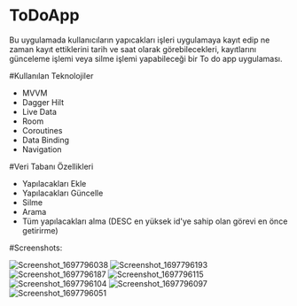 # ToDoApp
Bu uygulamada kullanıcıların yapıcakları işleri uygulamaya kayıt edip ne zaman kayıt ettiklerini tarih ve saat olarak görebilecekleri, kayıtlarını günceleme işlemi veya silme işlemi yapabileceği bir To do app uygulaması.

#Kullanılan Teknolojiler
- MVVM
- Dagger Hilt
- Live Data
- Room
- Coroutines
- Data Binding
- Navigation

#Veri Tabanı Özellikleri
- Yapılacakları Ekle
- Yapılacakları Güncelle
- Silme
- Arama
- Tüm yapılacakları alma (DESC en yüksek id'ye sahip olan görevi en önce getirirme)


#Screenshots:

![Screenshot_1697796038](https://github.com/smtersoyoglu/ToDoApp/assets/77547002/78c73497-ff0c-4af9-986a-a776e88f6626)
![Screenshot_1697796193](https://github.com/smtersoyoglu/ToDoApp/assets/77547002/6e04f19a-6639-40b4-a7a6-0f45c9c50a3b)
![Screenshot_1697796187](https://github.com/smtersoyoglu/ToDoApp/assets/77547002/bd2f67cf-f26a-4516-a513-0ee808431262)
![Screenshot_1697796115](https://github.com/smtersoyoglu/ToDoApp/assets/77547002/489718b9-eb6a-4184-9ae7-2608efed919a)
![Screenshot_1697796104](https://github.com/smtersoyoglu/ToDoApp/assets/77547002/6e9eabe2-7946-4256-adcd-26622dafc577)
![Screenshot_1697796097](https://github.com/smtersoyoglu/ToDoApp/assets/77547002/eb6f547c-2e4e-4ced-bb9a-637f33d2739e)
![Screenshot_1697796051](https://github.com/smtersoyoglu/ToDoApp/assets/77547002/3825f5f4-516d-41d1-9dd1-faafe54e880d)
